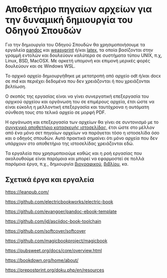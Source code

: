 # Αποθετήριο πηγαίων αρχείων για την δυναμική δημιουργία του Οδηγού Σπουδών

Για την δημιουργία του Οδηγού Σπουδών θα χρησιμοποιήσουμε τα εργαλεία [pandoc](http://pandoc.org/) και [weasyprint](http://weasyprint.org/) ή/και [latex](https://www.latex-project.org/), τα οποία βασίζονται στην γραμμή εντολών και δουλεύουν καλύτερα σε συστήματα τύπου UNIX, π.χ, Linux, BSD, MacOSX. Με αρκετή υπομονή και επιμονή μερικές φορές δουλεύουν και σε Windows WSL.

Το αρχικό αρχείο δημιουργήθηκε με μετατροπή από αρχείο odt ή/και docx σε md και περιέχει δεδομένα που δεν χρειάζονται ή που χρειάζονται βελτίωση.

Ο σκοπός της εργασίας είναι να γίνει συνεργατική επεξεργασία του αρχικού αρχείου και οργάνωση του σε επιμέρους αρχεία, έτσι ώστε να είναι εύκολη η μελλοντική επεξεργασία και ταυτόχρονα η αυτόματη σύνθεση τους στο τελικό αρχείο σε μορφή PDF.

Η οργάνωση και επεξεργασία των αρχείων θα γίνει σε συντονισμό με το [συγγενικό αποθετήριο κατασκευής ιστοσελίδας](https://github.com/ioniodi/site-gr/), έτσι ώστε στο μέλλον από ένα μόνο σετ πηγαίων αρχείων να παράγεται τόσο η ιστοσελίδα όσο και ο οδηγός σπουδών. Αυτό πρακτικά σημαίνει ότι μόνο αρχεία που δεν υπάρχουν στο αποθετήριο της ιστοσελίδας χρειάζονται εδώ.

Τα εργαλεία που χρησιμοποιούμε καθώς και η ροή εργασίας που ακολουθούμε είναι παρόμοια και μπορεί να εφαρμοστεί σε πολλά παρόμοια έργα, π.χ., δημιουργία [βιογραφικού](https://github.com/mrzool/cv-boilerplate), [βιβλίου](https://github.com/juh2/pandoc-project-boilerplate), κα.

## Σχετικά έργα και εργαλεία

https://leanpub.com/

https://github.com/electricbookworks/electric-book

https://github.com/evangoer/pandoc-ebook-template

https://github.com/jd/asciidoc-book-toolchain

https://github.com/softcover/softcover

https://github.com/magicbookproject/magicbook

https://pubsweet.org/docs/core/overview.html

https://bookdown.org/home/about/

https://prepostprint.org/doku.php/en/resources
